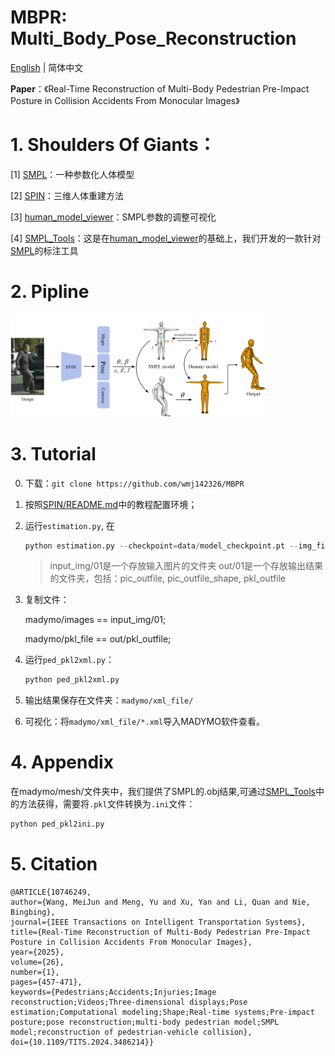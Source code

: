 # MBPR: Multi_Body_Pose_Reconstruction
[English](README.md) | 简体中文

**Paper**：《Real-Time Reconstruction of Multi-Body Pedestrian Pre-Impact Posture in Collision Accidents From Monocular Images》
# 1. Shoulders Of Giants：

[1] [SMPL](https://smpl.is.tue.mpg.de/)：一种参数化人体模型

[2] [SPIN](https://www.seas.upenn.edu/~nkolot/projects/spin/)：三维人体重建方法

[3] [human_model_viewer](https://github.com/Lemon-XQ/human_model_viewer)：SMPL参数的调整可视化 

[4] [SMPL_Tools](https://github.com/wmj142326/SMPL_Tools)：这是在[human_model_viewer](https://github.com/Lemon-XQ/human_model_viewer)的基础上，我们开发的一款针对[SMPL](https://smpl.is.tue.mpg.de/)的标注工具

# 2. Pipline

<img src="README.assets/Fig1.png"  style="zoom: 40%;" />

# 3. Tutorial

0. 下载：`git clone https://github.com/wmj142326/MBPR`

1. 按照[SPIN/README.md](https://github.com/wmj142326/MBPR/tree/master/SPIN#readme)中的教程配置环境；

2. 运行`estimation.py`, 在

   ```python
   python estimation.py --checkpoint=data/model_checkpoint.pt --img_file=input_img/01 --outfile=out/01
   ```
   
   > input_img/01是一个存放输入图片的文件夹
   > out/01是一个存放输出结果的文件夹，包括：pic_outfile, pic_outfile_shape, pkl_outfile

3. 复制文件：

   madymo/images == input_img/01;

   madymo/pkl_file == out/pkl_outfile;

4. 运行`ped_pkl2xml.py`：

   ```python
   python ped_pkl2xml.py
   ```

5. 输出结果保存在文件夹：`madymo/xml_file/`

6. 可视化：将`madymo/xml_file/*.xml`导入MADYMO软件查看。

# 4. Appendix

在madymo/mesh/文件夹中，我们提供了SMPL的.obj结果,可通过[SMPL_Tools](https://github.com/wmj142326/SMPL_Tools)中的方法获得，需要将`.pkl`文件转换为`.ini`文件：
   ```python
python ped_pkl2ini.py
   ```
# 5. Citation
   ```
@ARTICLE{10746249,
  author={Wang, MeiJun and Meng, Yu and Xu, Yan and Li, Quan and Nie, Bingbing},
  journal={IEEE Transactions on Intelligent Transportation Systems}, 
  title={Real-Time Reconstruction of Multi-Body Pedestrian Pre-Impact Posture in Collision Accidents From Monocular Images}, 
  year={2025},
  volume={26},
  number={1},
  pages={457-471},
  keywords={Pedestrians;Accidents;Injuries;Image reconstruction;Videos;Three-dimensional displays;Pose estimation;Computational modeling;Shape;Real-time systems;Pre-impact posture;pose reconstruction;multi-body pedestrian model;SMPL model;reconstruction of pedestrian-vehicle collision},
  doi={10.1109/TITS.2024.3486214}}
   ```